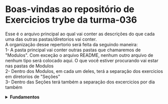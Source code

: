 # Boas-vindas ao repositório de Exercicios trybe da turma-036

Esse é o arquivo principal ao qual vai conter as descrições do que cada uma das outras pastas/diretorios vai conter. <br>
A organização desse repertorio será feita da seguindo maneira:<br>
1- A pasta principal vai conter outras pastas que chamaremos de "Modulos". Com exceção o arquivo README, nenhum outro arquivo de nenhum tipo será colocado aqui. O que você estiver procurando vai estar nas pastas de Modulos <br>
2- Dentro dos Modulos, em cada um deles, terá a separação dos exercicios em diretorios de "Seções"<br> 
3- Dentro das Seções terá também a separação dos excercicios por dia também <br>

<details>
  <summary><strong>Fundamentos</strong></summary><br />
  <P>O Primeiro módulo com exercicios simples feitos para nos preparar para os módulos de front-end e back-end.<br>
     A primeira seção inteira é baseada apenas em Unix/shell, Git também será importante para guardar de maneira eficiente e segura os versionamentos de cada um dos excercicios. <br>
     Em seguida, já com inicio em desenvolvimento web, os exercicios da seção 2 já estaram usando HTML, combinado com CSS e só depois disso no modulo 3 que usaremos JavaScript para criar 
     comportamentos mais customizados. <br>
     É também no modulo 3 que os exercicios passaram a usaram HTML mais optimizado e CSS de forma mais elegante e eficiente.<br>
     Por fim, os exercicios da seção 4 usaram JavaScript integralmente, incluindo HOF, código assíncrono, testes unitários e outros recursos avançados que serão introduzidos com o passar dos 
     exercicios do dia.<br>
     Com isso tudo aprendido e dominado passaremos então para o segundo periodo que vai conter mais 3 modulos onde tudo que foi aprendido será mais aprofundado, alem de introduzir novos conceitos 
     e ferramentas a fim de deixar uma base bem solida antes de passar para o front-end/back-end.
  </p> 
</details>
